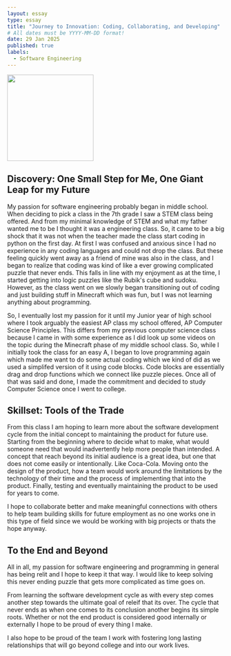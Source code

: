 ```yaml
---
layout: essay
type: essay
title: "Journey to Innovation: Coding, Collaborating, and Developing"
# All dates must be YYYY-MM-DD format!
date: 29 Jan 2025
published: true
labels:
  - Software Engineering
---
```


<img width="200px" class="rounded float-start pe-4" src="../img/difficulty/softwareengineeringlogo.png">

## Discovery: One Small Step for Me, One Giant Leap for my Future
My passion for software engineering probably began in middle school. When deciding to pick a class in the 7th grade I saw a STEM class being offered. And from my minimal knowledge of STEM and what my father wanted me to be I thought it was a engineering class. So, it came to be a big shock that it was not when the teacher made the class start coding in python on the first day. At first I was confused and anxious since I had no experience in any coding languages and could not drop the class. But these feeling quickly went away as a friend of mine was also in the class, and I began to realize that coding was kind of like a ever growing complicated puzzle that never ends. This falls in line with my enjoyment as at the time, I started getting into logic puzzles like the Rubik's cube and sudoku. However, as the class went on we slowly began transitioning out of coding and just building stuff in Minecraft which was fun, but I was not learning anything about programming. 

So, I eventually lost my passion for it until my Junior year of high school where I took arguably the easiest AP class my school offered, AP Computer Science Principles. This differs from my previous computer science class because I came in with some experience as I did look up some videos on the topic during the Minecraft phase of my middle school class. So, while I initially took the class for an easy A, I began to love programming again which made me want to do some actual coding which we kind of did as we used a simplifed version of it using code blocks. Code blocks are essentially drag and drop functions which we connect like puzzle pieces. Once all of that was said and done, I made the commitment and decided to study Computer Science once I went to college.

## Skillset: Tools of the Trade
From this class I am hoping to learn more about the software development cycle from the initial concept to maintaining the product for future use. Starting from the beginning where to decide what to make, what would someone need that would inadvertently help more people than intended. A concept that reach beyond its initial audience is a great idea, but one that does not come easily or intentionally. Like Coca-Cola. Moving onto the design of the product, how a team would work around the limitations by the technology of their time and the process of implementing that into the product. Finally, testing and eventually maintaining the product to be used for years to come.

I hope to collaborate better and make meaningful connections with others to help team building skills for future employment as no one works one in this type of field since we would be working with big projects or thats the hope anyway.

## To the End and Beyond

All in all, my passion for software engineering and programming in general has being relit and I hope to keep it that way. I would like to keep solving this never ending puzzle that gets more complicated as time goes on. 

From learning the software development cycle as with every step comes another step towards the ultimate goal of releif that its over. The cycle that never ends as when one comes to its conclusion another begins its simple roots. Whether or not the end product is considered good internally or externally I hope to be proud of every thing I make.

I also hope to be proud of the team I work with fostering long lasting relationships that will go beyond college and into our work lives.
